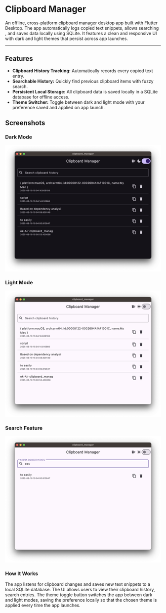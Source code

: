 # Clipboard Manager

An offline, cross-platform clipboard manager desktop app built with Flutter Desktop. The app automatically logs copied text snippets, allows searching , and saves data locally using SQLite. It features a clean and responsive UI with dark and light themes that persist across app launches.

---

## Features

- **Clipboard History Tracking:** Automatically records every copied text entry.
- **Searchable History:** Quickly find previous clipboard items with fuzzy search.
- **Persistent Local Storage:** All clipboard data is saved locally in a SQLite database for offline access.
- **Theme Switcher:** Toggle between dark and light mode with your preference saved and applied on app launch.

## Screenshots

### Dark Mode
![dark mode](screenshots/darkmode.png)

### Light Mode

![light mode](screenshots/lightmode.png)

### Search Feature
![search](screenshots/search.png)

### How It Works

The app listens for clipboard changes and saves new text snippets to a local SQLite database. 
The UI allows users to view their clipboard history, search entries. 
The theme toggle button switches the app between dark and light modes, saving the preference locally so that the chosen theme is applied every time the app launches.
